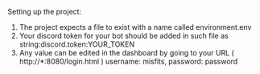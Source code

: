 Setting up the project:

1. The project expects a file to exist with a name called environment.env
2. Your discord token for your bot should be added in such file as string:discord.token:YOUR_TOKEN
3. Any value can be edited in the dashboard by going to your URL ( http://*:8080/login.html ) username: misfits, password: password
